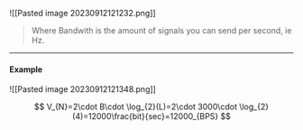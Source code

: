 ![[Pasted image 20230912121232.png]]
>Where Bandwith is the amount of signals you can send per second, ie Hz.
***
#### Example
![[Pasted image 20230912121348.png]]

$$
V_{N}=2\cdot B\cdot \log_{2}(L)=2\cdot 3000\cdot \log_{2}(4)=12000\frac{bit}{sec}=12000_{BPS}
$$

